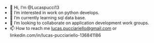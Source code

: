 - 👋 Hi, I’m @Lucaspucci13
- 👀 I’m interested in work on python develops.
- 🌱 I’m currently learning sql data base.
- 💞️ I’m looking to collaborate on application development work groups. 
- 📫 How to reach me lucas.pucciariello@gmail.com or linkedin.com/in/lucas-pucciariello-136841186

<!---
Lucaspucci13/Lucaspucci13 is a ✨ special ✨ repository because its `README.md` (this file) appears on your GitHub profile.
You can click the Preview link to take a look at your changes.
--->
